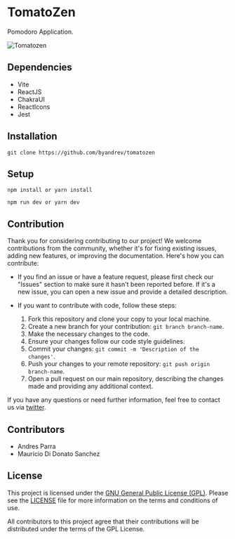 # TomatoZen

Pomodoro Application.

![Tomatozen](https://repository-images.githubusercontent.com/651939861/bd6ab7a5-ffb6-4606-85b6-3f67a151f157)


## Dependencies

- Vite
- ReactJS
- ChakraUI
- ReactIcons
- Jest


## Installation

```
git clone https://github.com/byandrev/tomatozen
```


## Setup

```
npm install or yarn install
```
```
npm run dev or yarn dev
```


## Contribution

Thank you for considering contributing to our project! We welcome contributions from the community, whether it's for fixing existing issues, adding new features, or improving the documentation. Here's how you can contribute:


- If you find an issue or have a feature request, please first check our "Issues" section to make sure it hasn't been reported before. If it's a new issue, you can open a new issue and provide a detailed description.

- If you want to contribute with code, follow these steps:
  1. Fork this repository and clone your copy to your local machine.
  2. Create a new branch for your contribution: `git branch branch-name`.
  3. Make the necessary changes to the code.
  4. Ensure your changes follow our code style guidelines.
  5. Commit your changes: `git commit -m 'Description of the changes'`.
  6. Push your changes to your remote repository: `git push origin branch-name`.
  7. Open a pull request on our main repository, describing the changes made and providing any additional context.

If you have any questions or need further information, feel free to contact us via [twitter](https://www.twitter.com/byandrev).

## Contributors
- Andres Parra
- Mauricio Di Donato Sanchez

## License

This project is licensed under the [GNU General Public License (GPL)](https://www.gnu.org/licenses/gpl-3.0.html). Please see the [LICENSE](LICENSE) file for more information on the terms and conditions of use.

All contributors to this project agree that their contributions will be distributed under the terms of the GPL License.
